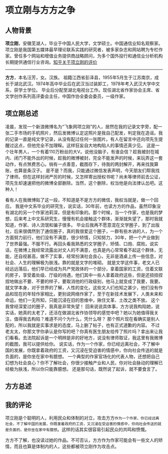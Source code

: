 # 项立刚与方方之争

## 人物背景

**项立刚**，安徽芜湖人，毕业于中国人民大学，文学硕士。中国通信业知名观察家。项立刚是我国第五媒体最早理论联系实践的研究者，被多家杂志和网站聘为专栏作家。曾任多个网站和增值业务提供商战略顾问，为多个国外投行和通信业分析机构长期提供通信行业咨询。[知乎关于项立刚的评价](https://www.zhihu.com/question/20502402)

---

**方方**，本名汪芳，女。汉族。 祖籍江西省彭泽县，1955年5月生于江苏南京，成长于湖北武汉。1974年高中毕业后在武汉当过装卸工，1978年考入武汉大学中文系，获学士学位。 毕业后分配至湖北电视台工作。现任湖北省作家协会主席、省文学创作系列高评委会主任，中国作协全委会委员，一级作家。

## 项立刚总述

凌晨，发现一个新浪微博名为“飞象网项立刚”的人，居然在我的记录文字旁，配一张二手市场的手机照片，然后发微博认定这照片是我自己配发，判定我在造谣。我的记录一直是纯文字记录，从没有配过任何一张图片。有人在留言中还向项先生提醒过这点，但他完全不加理睬。这样狂妄自大地构陷人的事情还真少见。
这是一个壮年男人，一个有着110万粉丝的大V。说他没脑子，有谁会信？趁我被封在城内、闭门不能外出的时候，趁我的微博被封，完全不能发声的时候，来玩弄这一套动作，有点煞费苦心。徜有一点善意，截图存下，待我的两封解开，再来找我算账，也算是条汉子。
是不是？而我，只能通过微信发表声明，今天朋友们帮我找了律师。但在这样封闭严厉的时候，又怎样寄出授权书呢？尚未等律师前去公证，项先生却速速把他的微博全部删除。当然，这个删除，权当他是向法律认怂吧。这种人！

看有人在我微博贴了这一段，不知道是不是方方的微信，我权当就是，做一个回应。
我是中文系毕业的研究生，说实话，30年前，也读方方的作品，虽然印象没有湖北的另一个作家池莉深，但是有印象的。那个时候，当一个作家，也是我的梦想，后来考上中文系研究生，慢慢有机会接触这个群体，渐渐就失望了，那时我就知道，作家、诗人流氓和骗子很多。
毕业后我再不愿意混在文学圈子，到了出版社，后来很偶然到了通信圈子，真的我很爱这个圈子，一群有些木讷的人，为一个方面努力前行，他们没有不满意，很少矫情，只知努力，30年，把一个产业做到了世界最强。不服不行。再回头看我熟悉的文学圈子，矫情、口炮、腐败。说实话，在微博上我经常流露出对文人的不满意，也真是内心常常看不起这个群体，无能，还自视甚高，做不了实事，经常扮演社会良心，无非是酒桌上传一些信息，对社会、人生的理解极为肤浅。靠的就是文字的堆砌。
就是文学这件事，老文人已经远远落后，他们早已经成为共产党政体的一个部分，拿着国家的工资，住着文联的房子，享受着处级、厅级的待遇，他们其中一些人拿着政府这些，但是还扭扭捏捏地做出不要、不要的样子，要取消他的行政级别，他马上就变成了我要，我要。
就文学本身，对于世界的了解，人性的变化，这些文人们也知之甚少，他们没有作品和现在的年轻作家相比，更别说网络作家了，至于在新技术发展下，人类未来和命运，他们一无所知，只能沉浸在旧的思维中，揪住文革、土改之类不放。
这个我曾经深爱过的圈子，我真是非常失望！
回来说说具体事，方方说我构陷她，说实话，她真的太老了，还活在做湖北省作协领导的感觉中吧？她以为她值得我关注，值得我去构陷？难道不问个为什么，凭什么呀？
那个照片现在看确实是别人配的，所以我就是实事求是的态度，马上删了帖子，也有正式道歉的内容。
不过老太太，你那文字你承认是你写的吧？你真有医生朋友给传了照片吗？拿出来让我们看看。去法院起诉是一个明辨是非的好地方，说没有律师取证，我这里有我微博的截图，我可以提供给你。
说实话，作为一个作家，你已经远离社会，不了解中国的发展，你既拿着政府的工资，又沉浸在受迫害的情感中，你向社会传送的就是负面的，是你坐在家中有臆想。
一个典型的作家官场化的代表人物，还想把自己幻想为社会良心？你不了解社会，你很少接触产业和人民，你对社会脉动的理解已经极为肤浅，所以你只能靠臆想。
还是那句话，既然说了起诉，就不要食言了。

## 方方总述



## 我的评论

项立刚是个聪明的人，利用民众和体制的对立，攻击方方```作为一个作家，你已经远离社会，不了解中国的发展，你既拿着政府的工资，又沉浸在受迫害的情感中，你向社会传送的就是负面的，是你坐在家中有臆想```。这样的话其实很容易引起民众的共鸣和愤慨。

方方不了解，也没读过她的作品。不可否认，方方作为作家可能会有一些文人的矫情，而且也算是体制内的人，这些都被项立刚作为攻击点。

